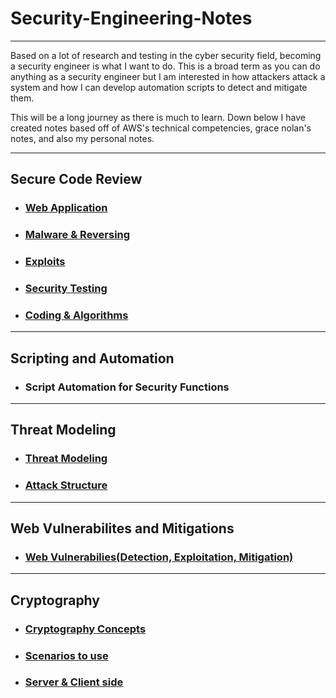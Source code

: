 # Security-Engineering-Notes

<hr>

<p> 
    Based on a lot of research and testing in the cyber security field, becoming a security engineer is what I want to do. This is a broad term as you can do anything as a security engineer but I am interested in how attackers attack a system and how I can develop automation scripts to detect and mitigate them. 
</p>
<p> 
    This will be a long journey as there is much to learn. Down below I have created notes based off of AWS's technical competencies, grace nolan's notes, and also my personal notes. 
</p>

<hr>

## Secure Code Review 

- <h3><a href ="Notes/Secure Code Review/web-application.md">Web Application</a></h3>
- <h3><a href ="Notes/Secure Code Review/malware-reversing.md"> Malware & Reversing</a></h3>
- <h3><a href ="Notes/Secure Code Review/exploits.md">Exploits</a></h3>
- <h3><a href ="Notes/Secure Code Review/security-testing.md">Security Testing</a></h3>
- <h3><a href ="Notes/Secure Code Review/coding-algorithms.md">Coding & Algorithms</a></h3>

<hr>

## Scripting and Automation 

- <h3><a href ="Notes/Scripting and Automation/security-functions.md"></a> Script Automation for Security Functions</h3>

<hr>

## Threat Modeling 

- <h3><a href ="Notes/Threat Modeling/threat-modeling.md">Threat Modeling</a></h3>
- <h3><a href ="Notes/Threat Modeling/attack-structure.md">Attack Structure</a></h3>

<hr>

## Web Vulnerabilites and Mitigations 

- <h3><a href ="Notes/Threat Modeling/common-vulnerabilites.md">Web Vulnerabilies(Detection, Exploitation, Mitigation)</a></h3>

<hr>

## Cryptography

- <h3><a href ="Notes/Threat Modeling/cryptography.md">Cryptography Concepts</a></h3>
- <h3><a href ="Notes/Threat Modeling/scenarios.md">Scenarios to use</a></h3>
- <h3><a href ="Notes/Threat Modeling/server-client-side.md">Server & Client side</a></h3>



